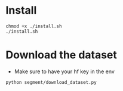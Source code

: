 # Install
```
chmod +x ./install.sh
./install.sh
```

# Download the dataset 
- Make sure to have your hf key in the env

```
python segment/download_dataset.py
```